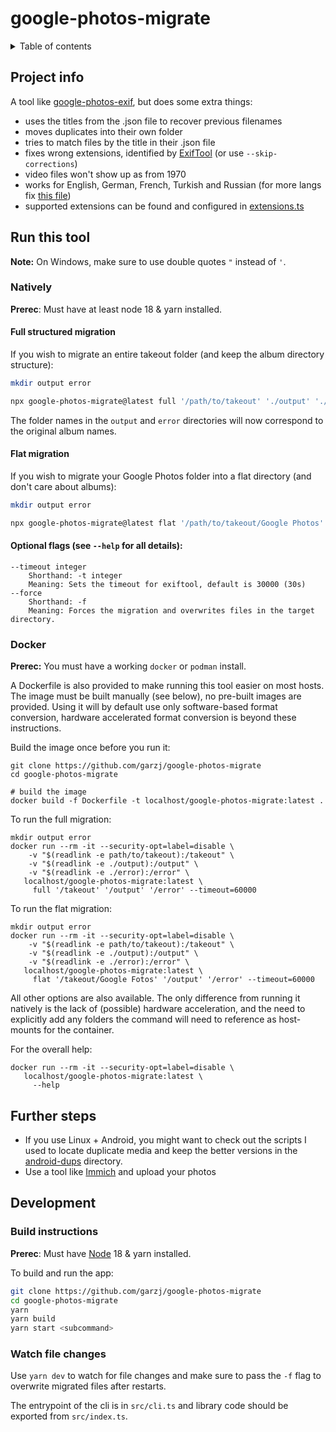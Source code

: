 # google-photos-migrate

<details>
  <summary>Table of contents</summary>
  
  <div id="user-content-toc">
    <ul>
      <li href="#project-info">Project info</li>
      <li href="#run-this-tool">Run this tool
      <ul>
        <li href="#natively">Natively</li>
        <li href="#docker">Docker</li>
        </ul>
      </li>
      <li href="#further-steps">Further steps</li>
      <li href="#development">Development
      <ul>
        <li href="#build-instructions">Build instructions</li>
        <li href="#watch-file-changes">Watch file changes</li>
        </ul>
      </li>
    </ul>
  </div>
</details>

## Project info

A tool like [google-photos-exif](https://github.com/mattwilson1024/google-photos-exif), but does some extra things:

- uses the titles from the .json file to recover previous filenames
- moves duplicates into their own folder
- tries to match files by the title in their .json file
- fixes wrong extensions, identified by [ExifTool](https://exiftool.org/) (or use `--skip-corrections`)
- video files won't show up as from 1970
- works for English, German, French, Turkish and Russian (for more langs fix [this file](./src/config/langs.ts))
- supported extensions can be found and configured in [extensions.ts](./src/config/extensions.ts)

## Run this tool

**Note:** On Windows, make sure to use double quotes `"` instead of `'`.

### Natively

**Prerec**: Must have at least node 18 & yarn installed.

#### Full structured migration

If you wish to migrate an entire takeout folder (and keep the album directory structure):

```bash
mkdir output error

npx google-photos-migrate@latest full '/path/to/takeout' './output' './error' --timeout 60000
```

The folder names in the `output` and `error` directories will now correspond to the original album names.

#### Flat migration

If you wish to migrate your Google Photos folder into a flat directory (and don't care about albums):

```bash
mkdir output error

npx google-photos-migrate@latest flat '/path/to/takeout/Google Photos' './output' './error' --timeout 60000
```

#### Optional flags (see `--help` for all details):

```
--timeout integer
    Shorthand: -t integer
    Meaning: Sets the timeout for exiftool, default is 30000 (30s)
--force
    Shorthand: -f
    Meaning: Forces the migration and overwrites files in the target directory.
```

### Docker

**Prerec:** You must have a working `docker` or `podman` install.

A Dockerfile is also provided to make running this tool easier on most hosts. The image must be built manually (see below), no pre-built images are provided. Using it will by default use only software-based format conversion, hardware accelerated format conversion is beyond these instructions.

Build the image once before you run it:

```shell
git clone https://github.com/garzj/google-photos-migrate
cd google-photos-migrate

# build the image
docker build -f Dockerfile -t localhost/google-photos-migrate:latest .
```

To run the full migration:

```shell
mkdir output error
docker run --rm -it --security-opt=label=disable \
    -v "$(readlink -e path/to/takeout):/takeout" \
    -v "$(readlink -e ./output):/output" \
    -v "$(readlink -e ./error):/error" \
   localhost/google-photos-migrate:latest \
     full '/takeout' '/output' '/error' --timeout=60000
```

To run the flat migration:

```shell
mkdir output error
docker run --rm -it --security-opt=label=disable \
    -v "$(readlink -e path/to/takeout):/takeout" \
    -v "$(readlink -e ./output):/output" \
    -v "$(readlink -e ./error):/error" \
   localhost/google-photos-migrate:latest \
     flat '/takeout/Google Fotos' '/output' '/error' --timeout=60000
```

All other options are also available. The only difference from running it natively is the lack of (possible) hardware acceleration, and the need to explicitly add any folders the command will need to reference as host-mounts for the container.

For the overall help:

```shell
docker run --rm -it --security-opt=label=disable \
   localhost/google-photos-migrate:latest \
     --help
```

## Further steps

- If you use Linux + Android, you might want to check out the scripts I used to locate duplicate media and keep the better versions in the [android-dups](./android-dups/) directory.
- Use a tool like [Immich](https://github.com/immich-app/immich) and upload your photos

## Development

### Build instructions

**Prerec**: Must have [Node](https://nodejs.org/en/download) 18 & yarn installed.

To build and run the app:

```bash
git clone https://github.com/garzj/google-photos-migrate
cd google-photos-migrate
yarn
yarn build
yarn start <subcommand>
```

### Watch file changes

Use `yarn dev` to watch for file changes and make sure to pass the `-f` flag to overwrite migrated files after restarts.

The entrypoint of the cli is in `src/cli.ts` and library code should be exported from `src/index.ts`.
